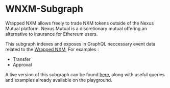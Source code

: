 # WNXM-Subgraph

Wrapped NXM allows freely to trade NXM tokens outside of the Nexus Mutual platform. Nexus Mutual is a discretionary mutual offering an alternative to insurance for Ethereum users.

This subgraph indexes and exposes in GraphQL neccessary event data related to the [Wrapped NXM](https://nexusmutual.io/), For examples :

* Transfer
* Approval

A live version of this subgraph can be found [here](https://thegraph.com/explorer/subgraph/justacryptonoob/wrapped-nxm), along with useful queries and examples already available on the playground.
